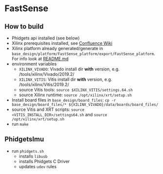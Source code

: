 # FastSense

## How to build
* Phidgets api installed (see below)
* Xilinx prerequisites installed, see [Confluence Wiki](https://confluence.informatik.uni-osnabrueck.de/display/FAS/Petalinux+Installation)
* Xilinx platform already generated/generate in `base_design/platform/FastSense_platform/export/FastSense_platform`. For info look at [README.md](./base_design/README.md)
* environment variables
    * `XILINX_VIVADO`: Vivado install dir **with** version, e.g. /tools/xilinx/Vivado/2019.2/
    * `XILINX_VITIS`: Vitis install dir **with** version, e.g. /tools/xilinx/Vitis/2019.2/
    * source Vitis tools: `source $XILINX_VITIS/settings.64.sh`
    * source Xilinx runtime: `source /opt/xilinx/xrt/setup.sh`
* Install board files in `base_design/board_files`: `cp -r base_design/board_files/* ${XILINX_VIVADO}/data/boards/board_files/`
* source Vitis and XRT scripts: `source <VITIS_INSTALL_DIR>/settings64.sh` and `source /opt/xilinx/xrt/setup.sh`
* run `make`

## PhidgetsImu
* run `phidgets.sh`
    * installs `libusb`
    * installs Phidgets C Driver
    * updates `udev` rules
